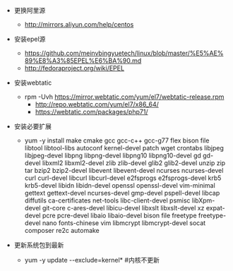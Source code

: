 
- 更换阿里源
  - http://mirrors.aliyun.com/help/centos
  
- 安装epel源
  - https://github.com/meinvbingyuetech/linux/blob/master/%E5%AE%89%E8%A3%85EPEL%E6%BA%90.md
  - http://fedoraproject.org/wiki/EPEL

- 安装webtatic
  - rpm -Uvh https://mirror.webtatic.com/yum/el7/webtatic-release.rpm
    - http://repo.webtatic.com/yum/el7/x86_64/
    - https://webtatic.com/packages/php71/


- 安装必要扩展
    - yum -y install make cmake gcc gcc-c++ gcc-g77 flex bison file libtool libtool-libs autoconf kernel-devel patch wget crontabs libjpeg libjpeg-devel libpng libpng-devel libpng10 libpng10-devel gd gd-devel libxml2 libxml2-devel zlib zlib-devel glib2 glib2-devel unzip zip tar bzip2 bzip2-devel libevent libevent-devel ncurses ncurses-devel curl curl-devel libcurl libcurl-devel e2fsprogs e2fsprogs-devel krb5 krb5-devel libidn libidn-devel openssl openssl-devel vim-minimal gettext gettext-devel ncurses-devel gmp-devel pspell-devel libcap diffutils ca-certificates net-tools libc-client-devel psmisc libXpm-devel git-core c-ares-devel libicu-devel libxslt libxslt-devel xz expat-devel pcre pcre-devel libaio libaio-devel bison file freetype freetype-devel nano fonts-chinese vim libmcrypt libmcrypt-devel socat composer re2c automake

- 更新系统包到最新
    - yum -y update --exclude=kernel* #内核不更新
